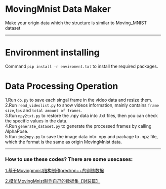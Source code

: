 # MovingMnist Data Maker
Make your origin data which the structure is similar to Moving_MNIST dataset

***
# Environment installing
Command `pip install -r enviroment.txt` to install the required packages.  
# Data Processing Operation 
  1.Run `do.py` to save each singal frame in the video data and resize them.  
  2.Run `read_videolist.py` to show videos information, mainly contains `frame size`,`fps` and `total amount of frames`.  
  3.Run `npy2txt.py` to restore the .npy data into .txt files, then you can check the specific values in the data.  
  4.Run `generate_dataset.py` to generate the processed frames by calling AlphaPose.  
  5.Run `img2npy.py` to save the image data into .npy and package to .npz file, which the format is the same as origin MovingMnist data.  
  
***
### How to use these codes? There are some usecases:

[1.基于Movingmnist结构制作predrnn++的训练数据](https://blog.csdn.net/souyan1991/article/details/115800019?spm=1001.2014.3001.5502)

[2.模仿MovingMnist制作自己的数据集【封装篇】](https://blog.csdn.net/souyan1991/article/details/115911546?spm=1001.2014.3001.5502)
